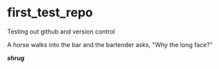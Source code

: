 # first_test_repo
Testing out github and version control 

A horse walks into the bar and the bartender asks, "Why the long face?"

***shrug***
